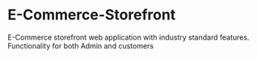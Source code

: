 # E-Commerce-Storefront
E-Commerce storefront web application with industry standard features. Functionality for both Admin and customers
